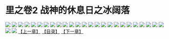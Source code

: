 # 里之卷2 战神的休息日之冰阔落
![](https://s2.baozimh.com/scomic/sanyanxiaotianlu-samanhua/0/497-nha6/1.jpg)
![](https://s2.baozimh.com/scomic/sanyanxiaotianlu-samanhua/0/497-nha6/2.jpg)
![](https://s2.baozimh.com/scomic/sanyanxiaotianlu-samanhua/0/497-nha6/3.jpg)
![](https://s2.baozimh.com/scomic/sanyanxiaotianlu-samanhua/0/497-nha6/4.jpg)
![](https://s2.baozimh.com/scomic/sanyanxiaotianlu-samanhua/0/497-nha6/5.jpg)
![](https://s2.baozimh.com/scomic/sanyanxiaotianlu-samanhua/0/497-nha6/6.jpg)
![](https://s2.baozimh.com/scomic/sanyanxiaotianlu-samanhua/0/497-nha6/7.jpg)
![](https://s2.baozimh.com/scomic/sanyanxiaotianlu-samanhua/0/497-nha6/8.jpg)
![](https://s2.baozimh.com/scomic/sanyanxiaotianlu-samanhua/0/497-nha6/9.jpg)
![](https://s2.baozimh.com/scomic/sanyanxiaotianlu-samanhua/0/497-nha6/10.jpg)
![](https://s2.baozimh.com/scomic/sanyanxiaotianlu-samanhua/0/497-nha6/11.jpg)
![](https://s2.baozimh.com/scomic/sanyanxiaotianlu-samanhua/0/497-nha6/12.jpg)
![](https://s2.baozimh.com/scomic/sanyanxiaotianlu-samanhua/0/497-nha6/13.jpg)
![](https://s2.baozimh.com/scomic/sanyanxiaotianlu-samanhua/0/497-nha6/14.jpg)
![](https://s2.baozimh.com/scomic/sanyanxiaotianlu-samanhua/0/497-nha6/15.jpg)
![](https://s2.baozimh.com/scomic/sanyanxiaotianlu-samanhua/0/497-nha6/16.jpg)
![](https://s2.baozimh.com/scomic/sanyanxiaotianlu-samanhua/0/497-nha6/17.jpg)
![](https://s2.baozimh.com/scomic/sanyanxiaotianlu-samanhua/0/497-nha6/18.jpg)
![](https://s2.baozimh.com/scomic/sanyanxiaotianlu-samanhua/0/497-nha6/19.jpg)
![](https://s2.baozimh.com/scomic/sanyanxiaotianlu-samanhua/0/497-nha6/20.jpg)
![](https://s2.baozimh.com/scomic/sanyanxiaotianlu-samanhua/0/497-nha6/21.jpg)
![](https://s2.baozimh.com/scomic/sanyanxiaotianlu-samanhua/0/497-nha6/22.jpg)
![](https://s2.baozimh.com/scomic/sanyanxiaotianlu-samanhua/0/497-nha6/23.jpg)
![](https://s2.baozimh.com/scomic/sanyanxiaotianlu-samanhua/0/497-nha6/24.jpg)
![](https://s2.baozimh.com/scomic/sanyanxiaotianlu-samanhua/0/497-nha6/25.jpg)
![](https://s2.baozimh.com/scomic/sanyanxiaotianlu-samanhua/0/497-nha6/26.jpg)
![](https://s2.baozimh.com/scomic/sanyanxiaotianlu-samanhua/0/497-nha6/27.jpg)
[【上一章】](./497.md)
[【目录】](./README.md)
[【下一章】](./499.md)
